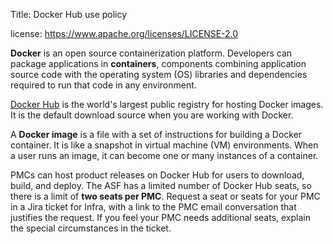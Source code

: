 Title: Docker Hub use policy

license: https://www.apache.org/licenses/LICENSE-2.0


**Docker** is an open source containerization platform. Developers can package applications in **containers**, components combining application source code with the operating system (OS) libraries and dependencies required to run that code in any environment. 

<a href="https://hub.docker.com/" target="_blank">Docker Hub</a> is the world's largest public registry for hosting Docker images. It is the default download source when you are working with Docker.

A **Docker image** is a file with a set of instructions for building a Docker container. It is like a snapshot in virtual machine (VM) environments. When a user runs an image, it can become one or many instances of a container.

PMCs can host product releases on Docker Hub for users to download, build, and deploy. The ASF has a limited number of Docker Hub seats, so there is a limit of **two seats per PMC**. Request a seat or seats for your PMC in a Jira ticket for Infra, with a link to the PMC email conversation that justifies the request. If you feel your PMC needs additional seats, explain the special circumstances in the ticket.

